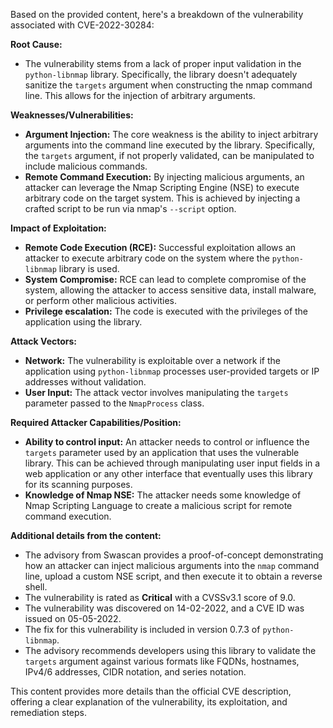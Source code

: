 Based on the provided content, here's a breakdown of the vulnerability associated with CVE-2022-30284:

**Root Cause:**

*   The vulnerability stems from a lack of proper input validation in the `python-libnmap` library. Specifically, the library doesn't adequately sanitize the `targets` argument when constructing the nmap command line. This allows for the injection of arbitrary arguments.

**Weaknesses/Vulnerabilities:**

*   **Argument Injection:** The core weakness is the ability to inject arbitrary arguments into the command line executed by the library. Specifically, the `targets` argument, if not properly validated, can be manipulated to include malicious commands.
*   **Remote Command Execution:** By injecting malicious arguments, an attacker can leverage the Nmap Scripting Engine (NSE) to execute arbitrary code on the target system. This is achieved by injecting a crafted script to be run via nmap's `--script` option.

**Impact of Exploitation:**

*   **Remote Code Execution (RCE):** Successful exploitation allows an attacker to execute arbitrary code on the system where the `python-libnmap` library is used.
*   **System Compromise:** RCE can lead to complete compromise of the system, allowing the attacker to access sensitive data, install malware, or perform other malicious activities.
*  **Privilege escalation:** The code is executed with the privileges of the application using the library.

**Attack Vectors:**

*   **Network:** The vulnerability is exploitable over a network if the application using `python-libnmap` processes user-provided targets or IP addresses without validation.
*  **User Input:** The attack vector involves manipulating the `targets` parameter passed to the `NmapProcess` class.

**Required Attacker Capabilities/Position:**

*   **Ability to control input:** An attacker needs to control or influence the `targets` parameter used by an application that uses the vulnerable library. This can be achieved through manipulating user input fields in a web application or any other interface that eventually uses this library for its scanning purposes.
*   **Knowledge of Nmap NSE:** The attacker needs some knowledge of Nmap Scripting Language to create a malicious script for remote command execution.

**Additional details from the content:**

*   The advisory from Swascan provides a proof-of-concept demonstrating how an attacker can inject malicious arguments into the `nmap` command line, upload a custom NSE script, and then execute it to obtain a reverse shell.
*   The vulnerability is rated as **Critical** with a CVSSv3.1 score of 9.0.
*   The vulnerability was discovered on 14-02-2022, and a CVE ID was issued on 05-05-2022.
*   The fix for this vulnerability is included in version 0.7.3 of `python-libnmap`.
*   The advisory recommends developers using this library to validate the `targets` argument against various formats like FQDNs, hostnames, IPv4/6 addresses, CIDR notation, and series notation.

This content provides more details than the official CVE description, offering a clear explanation of the vulnerability, its exploitation, and remediation steps.